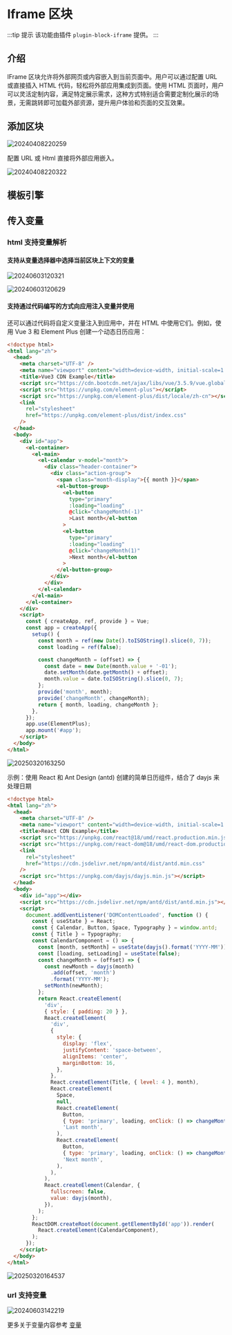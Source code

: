 # Iframe 区块

:::tip 提示
该功能由插件 `plugin-block-iframe` 提供。
:::

## 介绍

IFrame 区块允许将外部网页或内容嵌入到当前页面中。用户可以通过配置 URL 或直接插入 HTML 代码，轻松将外部应用集成到页面。使用 HTML 页面时，用户可以灵活定制内容，满足特定展示需求，这种方式特别适合需要定制化展示的场景，无需跳转即可加载外部资源，提升用户体验和页面的交互效果。

## 添加区块

![20240408220259](https://static-docs.nocobase.com/20240408220259.png)

配置 URL 或 Html 直接将外部应用嵌入。

![20240408220322](https://static-docs.nocobase.com/20240408220322.png)

## 模板引擎


## 传入变量

### html 支持变量解析

#### 支持从变量选择器中选择当前区块上下文的变量

![20240603120321](https://static-docs.nocobase.com/20240603120321.png)

![20240603120629](https://static-docs.nocobase.com/20240603120629.gif)

#### 支持通过代码编写的方式向应用注入变量并使用

还可以通过代码将自定义变量注入到应用中，并在 HTML 中使用它们。例如，使用 Vue 3 和 Element Plus 创建一个动态日历应用：

```html
<!doctype html>
<html lang="zh">
  <head>
    <meta charset="UTF-8" />
    <meta name="viewport" content="width=device-width, initial-scale=1.0" />
    <title>Vue3 CDN Example</title>
    <script src="https://cdn.bootcdn.net/ajax/libs/vue/3.5.9/vue.global.prod.js"></script>
    <script src="https://unpkg.com/element-plus"></script>
    <script src="https://unpkg.com/element-plus/dist/locale/zh-cn"></script>
    <link
      rel="stylesheet"
      href="https://unpkg.com/element-plus/dist/index.css"
    />
  </head>
  <body>
    <div id="app">
      <el-container>
        <el-main>
          <el-calendar v-model="month">
            <div class="header-container">
              <div class="action-group">
                <span class="month-display">{{ month }}</span>
                <el-button-group>
                  <el-button
                    type="primary"
                    :loading="loading"
                    @click="changeMonth(-1)"
                    >Last month</el-button
                  >
                  <el-button
                    type="primary"
                    :loading="loading"
                    @click="changeMonth(1)"
                    >Next month</el-button
                  >
                </el-button-group>
              </div>
            </div>
          </el-calendar>
        </el-main>
      </el-container>
    </div>
    <script>
      const { createApp, ref, provide } = Vue;
      const app = createApp({
        setup() {
          const month = ref(new Date().toISOString().slice(0, 7));
          const loading = ref(false);

          const changeMonth = (offset) => {
            const date = new Date(month.value + '-01');
            date.setMonth(date.getMonth() + offset);
            month.value = date.toISOString().slice(0, 7);
          };
          provide('month', month);
          provide('changeMonth', changeMonth);
          return { month, loading, changeMonth };
        },
      });
      app.use(ElementPlus);
      app.mount('#app');
    </script>
  </body>
</html>
```

![20250320163250](https://static-docs.nocobase.com/20250320163250.png)

示例：使用 React 和 Ant Design (antd) 创建的简单日历组件，结合了 dayjs 来处理日期

```html
<!doctype html>
<html lang="zh">
  <head>
    <meta charset="UTF-8" />
    <meta name="viewport" content="width=device-width, initial-scale=1.0" />
    <title>React CDN Example</title>
    <script src="https://unpkg.com/react@18/umd/react.production.min.js"></script>
    <script src="https://unpkg.com/react-dom@18/umd/react-dom.production.min.js"></script>
    <link
      rel="stylesheet"
      href="https://cdn.jsdelivr.net/npm/antd/dist/antd.min.css"
    />
    <script src="https://unpkg.com/dayjs/dayjs.min.js"></script>
  </head>
  <body>
    <div id="app"></div>
    <script src="https://cdn.jsdelivr.net/npm/antd/dist/antd.min.js"></script>
    <script>
      document.addEventListener('DOMContentLoaded', function () {
        const { useState } = React;
        const { Calendar, Button, Space, Typography } = window.antd;
        const { Title } = Typography;
        const CalendarComponent = () => {
          const [month, setMonth] = useState(dayjs().format('YYYY-MM'));
          const [loading, setLoading] = useState(false);
          const changeMonth = (offset) => {
            const newMonth = dayjs(month)
              .add(offset, 'month')
              .format('YYYY-MM');
            setMonth(newMonth);
          };
          return React.createElement(
            'div',
            { style: { padding: 20 } },
            React.createElement(
              'div',
              {
                style: {
                  display: 'flex',
                  justifyContent: 'space-between',
                  alignItems: 'center',
                  marginBottom: 16,
                },
              },
              React.createElement(Title, { level: 4 }, month),
              React.createElement(
                Space,
                null,
                React.createElement(
                  Button,
                  { type: 'primary', loading, onClick: () => changeMonth(-1) },
                  'Last month',
                ),
                React.createElement(
                  Button,
                  { type: 'primary', loading, onClick: () => changeMonth(1) },
                  'Next month',
                ),
              ),
            ),
            React.createElement(Calendar, {
              fullscreen: false,
              value: dayjs(month),
            }),
          );
        };
        ReactDOM.createRoot(document.getElementById('app')).render(
          React.createElement(CalendarComponent),
        );
      });
    </script>
  </body>
</html>
```

![20250320164537](https://static-docs.nocobase.com/20250320164537.png)

### url 支持变量

![20240603142219](https://static-docs.nocobase.com/20240603142219.png)

更多关于变量内容参考 [变量](/handbook/ui/variables)

